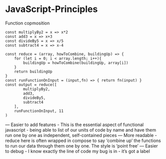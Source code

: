 # JavaScript-Principles

Function copmosition
```
const multiplyBy2 = x => x*2 
const add3 = x => x+3 
const divideBy5 = x => x/5
const subtract4 = x => x-4

const reduce = (array, howToCombine, buildingUp) => {
	for (let i = 0; i < array.length; i++){
		buildingUp = howToCombine(buildingUp, array[i])
  	}
  	return buildingUp
}
const runFunctionOnInput = (input,fn) => { return fn(input) }
const output = reduce([
		multiplyBy2,
		add3,
		divideBy5,
		subtract4
  	],
  	runFunctionOnInput, 11 
)
```
— Easier to add features - This is the essential aspect of functional javascript - being able to list of our units of code by name and have them run one by one as independent, self-contained pieces — More readable - reduce here is often wrapped in compose to say ‘combine up’ the functions to run our data through them one by one. The style is ‘point free’ — Easier to debug - I know exactly the line of code my bug is in - it’s got a label
